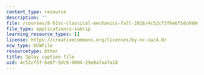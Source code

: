 ```yaml
---
content_type: resource
description: ''
file: /courses/8-01sc-classical-mechanics-fall-2016/4c52cf3f6e6f5dc6900429e8a7aa7a18_vUg50UI1aqs.vtt
file_type: application/x-subrip
learning_resource_types: []
license: https://creativecommons.org/licenses/by-nc-sa/4.0/
ocw_type: OCWFile
resourcetype: Other
title: 3play caption file
uid: 4c52cf3f-6e6f-5dc6-9004-29e8a7aa7a18
---
```

